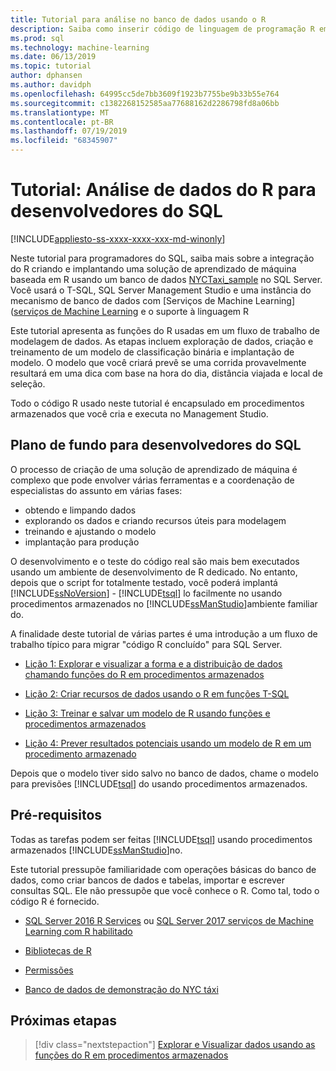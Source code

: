 ```yaml
---
title: Tutorial para análise no banco de dados usando o R
description: Saiba como inserir código de linguagem de programação R em SQL Server procedimentos armazenados e funções T-SQL.
ms.prod: sql
ms.technology: machine-learning
ms.date: 06/13/2019
ms.topic: tutorial
author: dphansen
ms.author: davidph
ms.openlocfilehash: 64995cc5de7bb3609f1923b7755be9b33b55e764
ms.sourcegitcommit: c1382268152585aa77688162d2286798fd8a06bb
ms.translationtype: MT
ms.contentlocale: pt-BR
ms.lasthandoff: 07/19/2019
ms.locfileid: "68345907"
---
```

# <a name="tutorial-r-data-analytics-for-sql-developers"></a>Tutorial: Análise de dados do R para desenvolvedores do SQL
[!INCLUDE[appliesto-ss-xxxx-xxxx-xxx-md-winonly](../../includes/appliesto-ss-xxxx-xxxx-xxx-md-winonly.md)]

Neste tutorial para programadores do SQL, saiba mais sobre a integração do R criando e implantando uma solução de aprendizado de máquina baseada em R usando um banco de dados [NYCTaxi_sample](demo-data-nyctaxi-in-sql.md) no SQL Server. Você usará o T-SQL, SQL Server Management Studio e uma instância do mecanismo de banco de dados com [Serviços de Machine Learning] ([serviços de Machine Learning](../install/sql-machine-learning-services-windows-install.md) e o suporte à linguagem R

Este tutorial apresenta as funções do R usadas em um fluxo de trabalho de modelagem de dados. As etapas incluem exploração de dados, criação e treinamento de um modelo de classificação binária e implantação de modelo. O modelo que você criará prevê se uma corrida provavelmente resultará em uma dica com base na hora do dia, distância viajada e local de seleção. 

Todo o código R usado neste tutorial é encapsulado em procedimentos armazenados que você cria e executa no Management Studio.

## <a name="background-for-sql-developers"></a>Plano de fundo para desenvolvedores do SQL

O processo de criação de uma solução de aprendizado de máquina é complexo que pode envolver várias ferramentas e a coordenação de especialistas do assunto em várias fases:

+ obtendo e limpando dados
+ explorando os dados e criando recursos úteis para modelagem
+ treinando e ajustando o modelo
+ implantação para produção

O desenvolvimento e o teste do código real são mais bem executados usando um ambiente de desenvolvimento de R dedicado. No entanto, depois que o script for totalmente testado, você poderá implantá [!INCLUDE[ssNoVersion](../../includes/ssnoversion-md.md)] - [!INCLUDE[tsql](../../includes/tsql-md.md)] lo facilmente no usando procedimentos armazenados no [!INCLUDE[ssManStudio](../../includes/ssmanstudio-md.md)]ambiente familiar do.

A finalidade deste tutorial de várias partes é uma introdução a um fluxo de trabalho típico para migrar "código R concluído" para SQL Server. 

- [Lição 1: Explorar e visualizar a forma e a distribuição de dados chamando funções do R em procedimentos armazenados](../tutorials/sqldev-explore-and-visualize-the-data.md)

- [Lição 2: Criar recursos de dados usando o R em funções T-SQL](sqldev-create-data-features-using-t-sql.md)
  
- [Lição 3: Treinar e salvar um modelo de R usando funções e procedimentos armazenados](sqldev-train-and-save-a-model-using-t-sql.md)
  
- [Lição 4: Prever resultados potenciais usando um modelo de R em um procedimento armazenado](../tutorials/sqldev-operationalize-the-model.md)

Depois que o modelo tiver sido salvo no banco de dados, chame o modelo para previsões [!INCLUDE[tsql](../../includes/tsql-md.md)] do usando procedimentos armazenados.

## <a name="prerequisites"></a>Pré-requisitos

Todas as tarefas podem ser feitas [!INCLUDE[tsql](../../includes/tsql-md.md)] usando procedimentos armazenados [!INCLUDE[ssManStudio](../../includes/ssmanstudio-md.md)]no.

Este tutorial pressupõe familiaridade com operações básicas do banco de dados, como criar bancos de dados e tabelas, importar e escrever consultas SQL. Ele não pressupõe que você conhece o R. Como tal, todo o código R é fornecido. 

+ [SQL Server 2016 R Services](../install/sql-r-services-windows-install.md#verify-installation) ou [SQL Server 2017 serviços de Machine Learning com R habilitado](../install/sql-machine-learning-services-windows-install.md#verify-installation)

+ [Bibliotecas de R](../package-management/installed-package-information.md)

+ [Permissões](../security/user-permission.md)

+ [Banco de dados de demonstração do NYC táxi](demo-data-nyctaxi-in-sql.md)


## <a name="next-steps"></a>Próximas etapas

> [!div class="nextstepaction"]
> [Explorar e Visualizar dados usando as funções do R em procedimentos armazenados](../tutorials/sqldev-explore-and-visualize-the-data.md)
